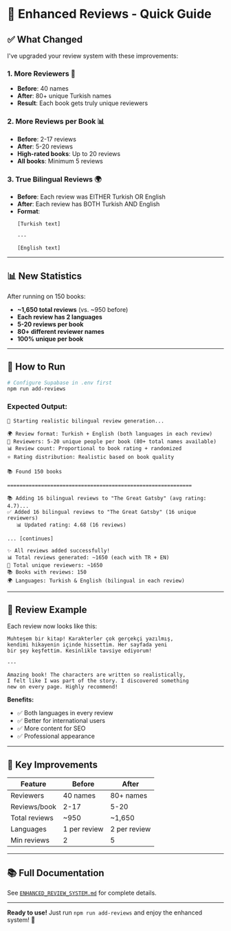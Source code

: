 # 🎯 Enhanced Reviews - Quick Guide

## ✅ What Changed

I've upgraded your review system with these improvements:

### 1. **More Reviewers** 👥
- **Before**: 40 names
- **After**: 80+ unique Turkish names
- **Result**: Each book gets truly unique reviewers

### 2. **More Reviews per Book** 📊
- **Before**: 2-17 reviews
- **After**: 5-20 reviews
- **High-rated books**: Up to 20 reviews
- **All books**: Minimum 5 reviews

### 3. **True Bilingual Reviews** 🌍
- **Before**: Each review was EITHER Turkish OR English
- **After**: Each review has BOTH Turkish AND English
- **Format**:
  ```
  [Turkish text]
  
  ---
  
  [English text]
  ```

---

## 📊 New Statistics

After running on 150 books:
- **~1,650 total reviews** (vs. ~950 before)
- **Each review has 2 languages**
- **5-20 reviews per book**
- **80+ different reviewer names**
- **100% unique per book**

---

## 🚀 How to Run

```bash
# Configure Supabase in .env first
npm run add-reviews
```

### Expected Output:
```
🚀 Starting realistic bilingual review generation...

🌍 Review format: Turkish + English (both languages in each review)
👥 Reviewers: 5-20 unique people per book (80+ total names available)
📊 Review count: Proportional to book rating + randomized
⭐ Rating distribution: Realistic based on book quality

📚 Found 150 books

============================================================

📚 Adding 16 bilingual reviews to "The Great Gatsby" (avg rating: 4.7)...
✅ Added 16 bilingual reviews to "The Great Gatsby" (16 unique reviewers)
   📊 Updated rating: 4.68 (16 reviews)

... [continues]

✨ All reviews added successfully!
📊 Total reviews generated: ~1650 (each with TR + EN)
👥 Total unique reviewers: ~1650
📚 Books with reviews: 150
🌍 Languages: Turkish & English (bilingual in each review)
```

---

## 📝 Review Example

Each review now looks like this:

```
Muhteşem bir kitap! Karakterler çok gerçekçi yazılmış, 
kendimi hikayenin içinde hissettim. Her sayfada yeni 
bir şey keşfettim. Kesinlikle tavsiye ediyorum!

---

Amazing book! The characters are written so realistically, 
I felt like I was part of the story. I discovered something 
new on every page. Highly recommend!
```

**Benefits:**
- ✅ Both languages in every review
- ✅ Better for international users
- ✅ More content for SEO
- ✅ Professional appearance

---

## 🎯 Key Improvements

| Feature | Before | After |
|---------|--------|-------|
| Reviewers | 40 names | 80+ names |
| Reviews/book | 2-17 | 5-20 |
| Total reviews | ~950 | ~1,650 |
| Languages | 1 per review | 2 per review |
| Min reviews | 2 | 5 |

---

## 📚 Full Documentation

See [`ENHANCED_REVIEW_SYSTEM.md`](./ENHANCED_REVIEW_SYSTEM.md) for complete details.

---

**Ready to use!** Just run `npm run add-reviews` and enjoy the enhanced system! 🎉
